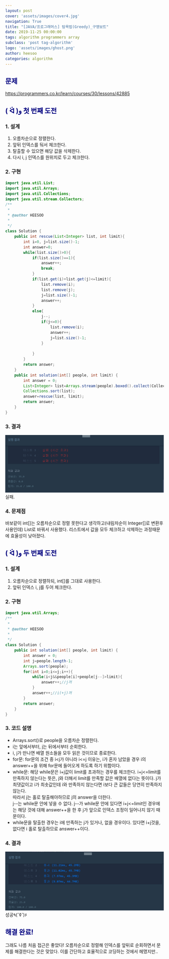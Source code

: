 ```yaml
---
layout: post
cover: 'assets/images/cover4.jpg'
navigation: True
title: "[JAVA/프로그래머스] 탐욕법(Greedy)_구명보트"
date: 2019-11-25 00:00:00
tags: algorithm programmers array
subclass: 'post tag-algorithm'
logo: 'assets/images/ghost.png'
author: heesoo
categories: algorithm
---
```

## <span style="color:navy">문제</span>
<https://programmers.co.kr/learn/courses/30/lessons/42885>

## <span style="color:navy">( ᐛ )و 첫 번째 도전</span>

### 1. 설계
1. 오름차순으로 정렬한다.
2. 앞뒤 인덱스를 둬서 체크한다.
3. 탈출할 수 있으면 해당 값을 삭제한다.
4. 다시 i, j 인덱스를 원위치로 두고 체크한다.

### 2. 구현
```java
import java.util.List;
import java.util.Arrays;
import java.util.Collections;
import java.util.stream.Collectors;
/**
 *
 * @author HEESOO
 *
 */
class Solution {
    public int rescue(List<Integer> list, int limit){
        int i=0, j=list.size()-1;
        int answer=0;
        while(list.size()>0){
            if(list.size()==1){
                answer++;
                break;
            }
            if(list.get(i)+list.get(j)<=limit){
                list.remove(i);
                list.remove(j);
                j=list.size()-1;
                answer++;
            }
            else{
                j--;
                if(j<=0){
                    list.remove(i);
                    answer++;
                    j=list.size()-1;
                }

            }
        }
        return answer;
    }
    public int solution(int[] people, int limit) {
        int answer = 0;
        List<Integer> list=Arrays.stream(people).boxed().collect(Collectors.toList());
        Collections.sort(list);
        answer=rescue(list, limit);
        return answer;
    }
}
```

### 3. 결과
![실행결과](./assets/images/191125_1.PNG)
실패.

### 4. 문제점
바보같이 int[]는 오름차순으로 정렬 못한다고 생각하고(내림차순이 Integer[]로 변환후 사용인데) List로 바꿔서 사용했다. 리스트에서 값을 모두 체크하고 삭제하는 과정때문에 효율성이 낮아졌다.

## <span style="color:navy">( ᐛ )و 두 번째 도전</span>

### 1. 설계
1. 오름차순으로 정렬하되, int[]를 그대로 사용한다.
2. 앞뒤 인덱스 i, j를 두어 체크한다.

### 2. 구현
```java
import java.util.Arrays;
/**
 *
 * @author HEESOO
 *
 */
class Solution {
    public int solution(int[] people, int limit) {
        int answer = 0;
        int j=people.length-1;
        Arrays.sort(people);
        for(int i=0;i<=j;i++){
            while(i<j&&people[i]+people[j--]>limit){
                answer++;//j꺼
            }
            answer++;//i(+j)꺼
        }
        return answer;
    }
}
```
### 3. 코드 설명
- Arrays.sort()로 people을 오름차순 정렬한다.
- i는 앞에서부터, j는 뒤에서부터 순회한다.
- i, j가 만나면 배열 원소들을 모두 읽은 것이므로 종료한다.
- for문: for문의 조건 중 i<j가 아니라 i<=j 이유는, i가 혼자 남았을 경우 i의 answer++을 위해 for문에 들어오게 하도록 하기 위함이다.
- while문: 해당 while문은 i+j값이 limit를 초과하는 경우를 체크한다. i+j<=limit를 만족하지 않는다는 뜻은, j와 더해서 limit를 만족할 값은 배열에 없다는 뜻이다. j가 최댓값이고 i가 최솟값인데 i와 만족하지 않는다면 i보다 큰 값들은 당연히 만족하지 않는다.  
따라서 j는 홀로 탈출해야하므로 j의 answer을 더한다.  
j--는 while문 안에 넣을 수 없다. j--가 while문 안에 있다면 i+j<=limit인 경우에는 해당 것에 대해 answer++을 한 후 j가 앞으로 인덱스 조정이 일어나지 않기 때문이다.
- while문을 탈출한 경우는 i에 만족하는 j가 있거나, 없을 경우이다. 있다면 i+j것을, 없다면 i 홀로 탈출하므로 answer++이다.

### 4. 결과
![실행결과](./assets/images/191125_2.PNG)
성공٩(˘◊˘)۶

## <span style="color:navy">해결 완료!</span>
그래도 나름 처음 접근은 좋았다! 오름차순으로 정렬해 인덱스를 앞뒤로 순회하면서 문제를 해결한다는 것은 맞았다. 이를 간단하고 효율적으로 코딩하는 것에서 헤맸지만..

